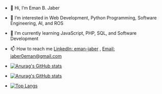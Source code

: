 - 👋 Hi, I’m Eman B. Jaber
- 👀 I’m interested in Web Development, Python Programming, Software Engineering, AI, and ROS
- 🌱 I’m currently learning JavaScript, PHP, SQL, and Software Development
- 📫 How to reach me <a href="https://www.linkedin.com/in/eman-jaber/" target=”_blank”>LinkedIn: eman-jaber</a> , <a href = "mailto: jaber0eman@gmail.com">Email: jaber0eman@gmail.com</a>


- [![Anurag's GitHub stats](https://github-readme-stats.vercel.app/api?username=emanjaber&count_private=true&show_icons=true&theme=radical)](https://github.com/anuraghazra/github-readme-stats)
- [![Anurag's GitHub stats](https://github-readme-stats.vercel.app/api?username=emanjaber)](https://github.com/anuraghazra/github-readme-stats)

- [![Top Langs](https://github-readme-stats.vercel.app/api/top-langs/?username=emanjaber&layout=compact&theme=radical)](https://github.com/anuraghazra/github-readme-stats)

<!--
[![willianrod's wakatime stats](https://github-readme-stats.vercel.app/api/wakatime?username=emanjaber)](https://github.com/anuraghazra/github-readme-stats)
-->

<!---
emanjaber/emanjaber is a ✨ special ✨ repository because its `README.md` (this file) appears on your GitHub profile.
You can click the Preview link to take a look at your changes.
--->
